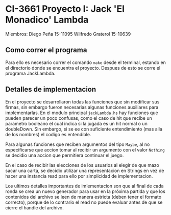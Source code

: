 # CI-3661 Proyecto I: Jack 'El Monadico' Lambda
Miembros: 
Diego Peña 15-11095
Wilfredo Graterol 15-10639

## Como correr el programa
Para ello es necesario correr el comando `make` desde el terminal, estando en el directorio donde se encuentra el proyecto. Despues de esto se corre el programa JackLambda.

## Detalles de implementacion
En el proyecto se desarrollaron todas las funciones que sin modificar sus firmas, sin embargo fueron necesarias algunas funciones auxiliares para implementarlas. En el modulo principal `jackLambda.hs` hay funciones que pueden parecer un poco confusas, como el caso de hit que recibe un parametro booleano el cual indica si la jugada es un hit normal o un doubleDown. Sin embargo, si se ee con suficiente entendimiento (mas alla de los nombres) el codigo es entendible. 

Para algunas funciones que reciben argumentos del tipo `Maybe`, al no especificarse que accion tomar al recibir un argumento con el valor `Nothing` se decidio una accion que permitiera continuar el juego.

En el caso de recibir las elecciones de los usuarios al elegir de que mazo sacar una carta, se decidio utilizar una representacion en Strings en vez de hacer una instancia read para ello por simplicidad de implementacion.

Los ultimos detalles importantes de imlementacion son que al final de cada ronda se crea un nuevo generador para usar en la próxima partida y que los contenidos del archivo se leen de manera estricta (deben tener el formato correcto), porque de lo contrario el read no puede evaluar antes de que se cierre el handle del archivo.